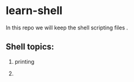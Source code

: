 # learn-shell

In this repo we will keep the shell scripting files .

Shell topics:
---------
1. printing

2. 